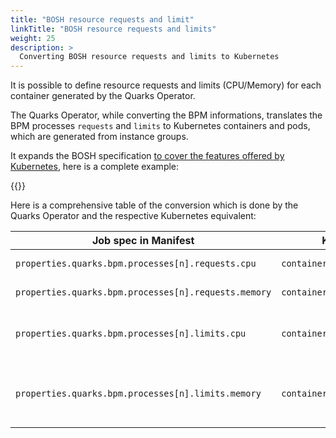 ```yaml
---
title: "BOSH resource requests and limit"
linkTitle: "BOSH resource requests and limits"
weight: 25
description: >
  Converting BOSH resource requests and limits to Kubernetes
---
```


It is possible to define resource requests and limits (CPU/Memory) for each container generated by the Quarks Operator.

The Quarks Operator, while converting the BPM informations, translates the BPM processes `requests` and `limits` to Kubernetes containers and pods, which are generated from instance groups.

It expands the BOSH specification [to cover the features offered by Kubernetes](https://cloud.google.com/blog/products/gcp/kubernetes-best-practices-resource-requests-and-limits), here is a complete example:

{{<githubembed repo="cloudfoundry-incubator/quarks-operator" file="docs/examples/bosh-deployment/quarks-gora-cpu-mem.yaml" lang="yaml">}}

Here is a comprehensive table of the conversion which is done by the Quarks Operator and the respective Kubernetes equivalent:


| Job spec in Manifest                                 | Kube Pod Container                    | Description                                                                                                                                                  |
| ---------------------------------------------------- | ------------------------------------- | ------------------------------------------------------------------------------------------------------------------------------------------------------------ |
| `properties.quarks.bpm.processes[n].requests.cpu`    | `container.Resources.Requests.cpu`    | [Guaranteed CPU](https://kubernetes.io/docs/concepts/configuration/manage-compute-resources-container/#resource-requests-and-limits-of-pod-and-container)    |
| `properties.quarks.bpm.processes[n].requests.memory` | `container.Resources.Requests.memory` | [Guaranteed memory](https://kubernetes.io/docs/concepts/configuration/manage-compute-resources-container/#resource-requests-and-limits-of-pod-and-container) |
| `properties.quarks.bpm.processes[n].limits.cpu`    | `container.Resources.Limits.cpu`    | [Specify a CPU request and a CPU limit](https://kubernetes.io/docs/tasks/configure-pod-container/assign-cpu-resource/#specify-a-cpu-request-and-a-cpu-limit)    |
| `properties.quarks.bpm.processes[n].limits.memory` | `container.Resources.Limits.memory` | [Specify a memory request and a memory limit](https://kubernetes.io/docs/tasks/configure-pod-container/assign-memory-resource/#specify-a-memory-request-and-a-memory-limit) |
